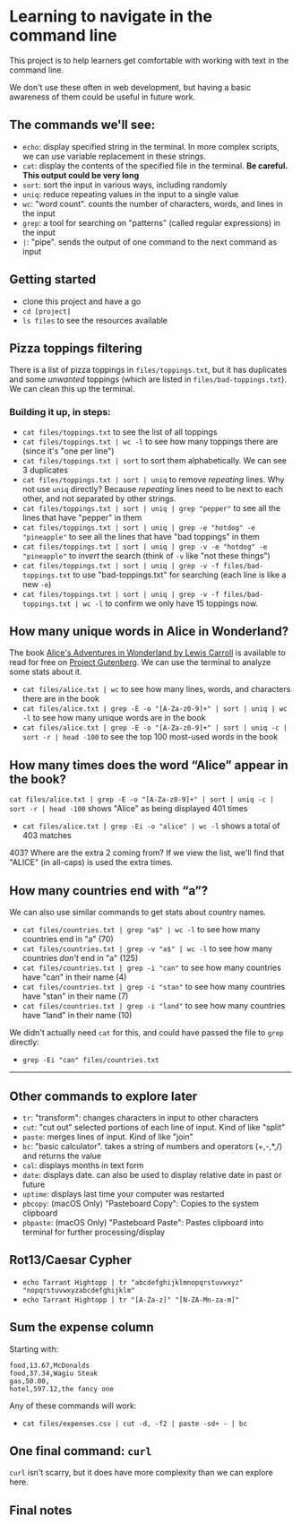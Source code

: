 # Learning to navigate in the command line

This project is to help learners get comfortable with working with text in the command line.

We don't use these often in web development, but having a basic awareness of them could be useful in future work.

## The commands we'll see:

- `echo`: display specified string in the terminal. In more complex scripts, we can use variable replacement in these strings.
- `cat`: display the contents of the specified file in the terminal. **Be careful. This output could be very long**
- `sort`: sort the input in various ways, including randomly
- `uniq`: reduce repeating values in the input to a single value
- `wc`: "word count". counts the number of characters, words, and lines in the input
- `grep`: a tool for searching on "patterns" (called regular expressions) in the input
- `|`: "pipe". sends the output of one command to the next command as input

## Getting started

- clone this project and have a go
- `cd [project]`
- `ls files` to see the resources available

## Pizza toppings filtering

There is a list of pizza toppings in `files/toppings.txt`, but it has duplicates and some _unwanted_ toppings (which are listed in `files/bad-toppings.txt`). We can clean this up the terminal.

### Building it up, in steps:

- `cat files/toppings.txt` to see the list of all toppings
- `cat files/toppings.txt | wc -l` to see how many toppings there are (since it's "one per line")
- `cat files/toppings.txt | sort` to sort them alphabetically. We can see 3 duplicates
- `cat files/toppings.txt | sort | uniq` to remove _repeating_ lines. Why not use `uniq` directly? Because _repeating_ lines need to be next to each other, and not separated by other strings.
- `cat files/toppings.txt | sort | uniq | grep "pepper"` to see all the lines that have "pepper" in them
- `cat files/toppings.txt | sort | uniq | grep -e "hotdog" -e "pineapple"` to see all the lines that have "bad toppings" in them
- `cat files/toppings.txt | sort | uniq | grep -v -e "hotdog" -e "pineapple"` to _invert_ the search (think of `-v` like "not these things")
- `cat files/toppings.txt | sort | uniq | grep -v -f files/bad-toppings.txt` to use "bad-toppings.txt" for searching (each line is like a new `-e`)
- `cat files/toppings.txt | sort | uniq | grep -v -f files/bad-toppings.txt | wc -l` to confirm we only have 15 toppings now.

## How many unique words in Alice in Wonderland?

The book [Alice's Adventures in Wonderland by Lewis Carroll](https://www.gutenberg.org/ebooks/11) is available to read for free on [Project Gutenberg](https://www.gutenberg.org). We can use the terminal to analyze some stats about it.

- `cat files/alice.txt | wc` to see how many lines, words, and characters there are in the book
- `cat files/alice.txt | grep -E -o "[A-Za-z0-9]+" | sort | uniq | wc -l` to see how many unique words are in the book
- `cat files/alice.txt | grep -E -o "[A-Za-z0-9]+" | sort | uniq -c | sort -r | head -100` to see the top 100 most-used words in the book

## How many times does the word “Alice” appear in the book?

`cat files/alice.txt | grep -E -o "[A-Za-z0-9]+" | sort | uniq -c | sort -r | head -100` shows "Alice" as being displayed 401 times

- `cat files/alice.txt | grep -Ei -o "alice" | wc -l` shows a total of 403 matches

403? Where are the extra 2 coming from? If we view the list, we'll find that "ALICE" (in all-caps) is used the extra times.

## How many countries end with “a”?

We can also use similar commands to get stats about country names.

- `cat files/countries.txt | grep "a$" | wc -l` to see how many countries end in "a" (70)
- `cat files/countries.txt | grep -v "a$" | wc -l` to see how many countries _don't_ end in "a" (125)
- `cat files/countries.txt | grep -i "can"` to see how many countries have "can" in their name (4)
- `cat files/countries.txt | grep -i "stan"` to see how many countries have "stan" in their name (7)
- `cat files/countries.txt | grep -i "land"` to see how many countries have "land" in their name (10)

We didn't actually need `cat` for this, and could have passed the file to `grep` directly:

- `grep -Ei "can" files/countries.txt`

---

## Other commands to explore later

- `tr`: "transform": changes characters in input to other characters
- `cut`: "cut out" selected portions of each line of input. Kind of like "split"
- `paste`: merges lines of input. Kind of like "join"
- `bc`: "basic calculator". takes a string of numbers and operators (+,-,\*,/) and returns the value
- `cal`: displays months in text form
- `date`: displays date. can also be used to display relative date in past or future
- `uptime`: displays last time your computer was restarted
- `pbcopy`: (macOS Only) "Pasteboard Copy": Copies to the system clipboard
- `pbpaste`: (macOS Only) "Pasteboard Paste": Pastes clipboard into terminal for further processing/display

## Rot13/Caesar Cypher

- `echo Tarrant Hightopp | tr "abcdefghijklmnopqrstuvwxyz" "nopqrstuvwxyzabcdefghijklm"`
- `echo Tarrant Hightopp | tr "[A-Za-z]" "[N-ZA-Mn-za-m]"`

## Sum the expense column

Starting with:

```
food,13.67,McDonalds
food,37.34,Wagiu Steak
gas,50.00,
hotel,597.12,the fancy one
```

Any of these commands will work:

- `cat files/expenses.csv | cut -d, -f2 | paste -sd+ - | bc`

## One final command: `curl`

`curl` isn't scarry, but it does have more complexity than we can explore here.

## Final notes
